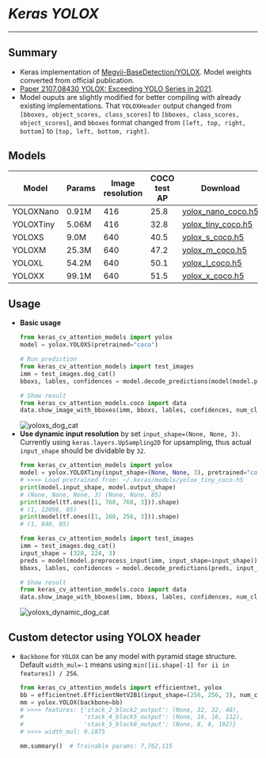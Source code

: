 # ___Keras YOLOX___
***

## Summary
  - Keras implementation of [Megvii-BaseDetection/YOLOX](https://github.com/Megvii-BaseDetection/YOLOX). Model weights converted from official publication.
  - [Paper 2107.08430 YOLOX: Exceeding YOLO Series in 2021](https://arxiv.org/pdf/2107.08430.pdf).
  - Model ouputs are slightly modified for better compiling with already existing implementations. That `YOLOXHeader` output changed from `[bboxes, object_scores, class_scores]` to `[bboxes, class_scores, object_scores]`, and `bboxes` format changed from `[left, top, right, bottom]` to `[top, left, bottom, right]`.
## Models

  | Model     | Params | Image resolution | COCO test AP | Download |
  | --------- | ------ | ---------------- | ------------ | -------- |
  | YOLOXNano | 0.91M  | 416              | 25.8         | [yolox_nano_coco.h5](https://github.com/leondgarse/keras_cv_attention_models/releases/download/yolox/yolox_nano_coco.h5) |
  | YOLOXTiny | 5.06M  | 416              | 32.8         | [yolox_tiny_coco.h5](https://github.com/leondgarse/keras_cv_attention_models/releases/download/yolox/yolox_tiny_coco.h5) |
  | YOLOXS    | 9.0M   | 640              | 40.5         | [yolox_s_coco.h5](https://github.com/leondgarse/keras_cv_attention_models/releases/download/yolox/yolox_s_coco.h5) |
  | YOLOXM    | 25.3M  | 640              | 47.2         | [yolox_m_coco.h5](https://github.com/leondgarse/keras_cv_attention_models/releases/download/yolox/yolox_m_coco.h5) |
  | YOLOXL    | 54.2M  | 640              | 50.1         | [yolox_l_coco.h5](https://github.com/leondgarse/keras_cv_attention_models/releases/download/yolox/yolox_l_coco.h5) |
  | YOLOXX    | 99.1M  | 640              | 51.5         | [yolox_x_coco.h5](https://github.com/leondgarse/keras_cv_attention_models/releases/download/yolox/yolox_x_coco.h5) |
## Usage
  - **Basic usage**
    ```py
    from keras_cv_attention_models import yolox
    model = yolox.YOLOXS(pretrained="coco")

    # Run prediction
    from keras_cv_attention_models import test_images
    imm = test_images.dog_cat()
    bboxs, lables, confidences = model.decode_predictions(model(model.preprocess_input(imm)))[0]

    # Show result
    from keras_cv_attention_models.coco import data
    data.show_image_with_bboxes(imm, bboxs, lables, confidences, num_classes=80)
    ```
    ![yoloxs_dog_cat](https://user-images.githubusercontent.com/5744524/154664084-d250171f-54ab-496c-916f-522698717010.png)
  - **Use dynamic input resolution** by set `input_shape=(None, None, 3)`. Currently using `keras.layers.UpSampling2D` for upsampling, thus actual `input_shape` should be dividable by `32`.
    ```py
    from keras_cv_attention_models import yolox
    model = yolox.YOLOXTiny(input_shape=(None, None, 3), pretrained="coco")
    # >>>> Load pretrained from: ~/.keras/models/yolox_tiny_coco.h5
    print(model.input_shape, model.output_shape)
    # (None, None, None, 3) (None, None, 85)
    print(model(tf.ones([1, 768, 768, 3])).shape)
    # (1, 12096, 85)
    print(model(tf.ones([1, 160, 256, 3])).shape)
    # (1, 840, 85)

    from keras_cv_attention_models import test_images
    imm = test_images.dog_cat()
    input_shape = (320, 224, 3)
    preds = model(model.preprocess_input(imm, input_shape=input_shape))
    bboxs, lables, confidences = model.decode_predictions(preds, input_shape=input_shape)[0]

    # Show result
    from keras_cv_attention_models.coco import data
    data.show_image_with_bboxes(imm, bboxs, lables, confidences, num_classes=80)
    ```
    ![yoloxs_dynamic_dog_cat](https://user-images.githubusercontent.com/5744524/154664094-0dccbceb-e7c3-495e-b98e-9290eb5b6944.png)
## Custom detector using YOLOX header
  - `Backbone` for `YOLOX` can be any model with pyramid stage structure. Default `width_mul=-1` means using `min([ii.shape[-1] for ii in features]) / 256`.
    ```py
    from keras_cv_attention_models import efficientnet, yolox
    bb = efficientnet.EfficientNetV2B1(input_shape=(256, 256, 3), num_classes=0)
    mm = yolox.YOLOX(backbone=bb)
    # >>>> features: {'stack_2_block2_output': (None, 32, 32, 48),
    #                 'stack_4_block5_output': (None, 16, 16, 112),
    #                 'stack_5_block8_output': (None, 8, 8, 192)}
    # >>>> width_mul: 0.1875

    mm.summary()  # Trainable params: 7,762,115
    ```
